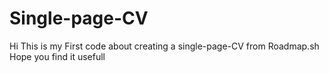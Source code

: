 # Single-page-CV
Hi 
This is my First code about creating a single-page-CV from Roadmap.sh
Hope you find it usefull

